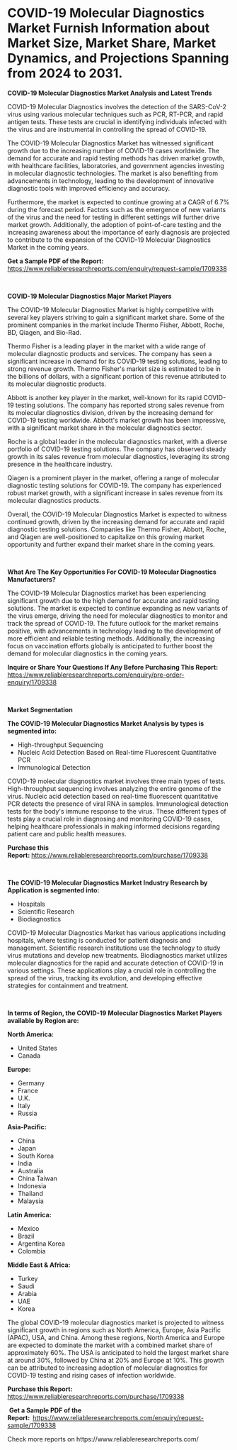 <p><h1>COVID-19 Molecular Diagnostics Market Furnish Information about Market Size, Market Share, Market Dynamics, and Projections Spanning from 2024 to 2031.</h1></p><p><strong>COVID-19 Molecular Diagnostics Market Analysis and Latest Trends</strong></p>
<p><p>COVID-19 Molecular Diagnostics involves the detection of the SARS-CoV-2 virus using various molecular techniques such as PCR, RT-PCR, and rapid antigen tests. These tests are crucial in identifying individuals infected with the virus and are instrumental in controlling the spread of COVID-19.</p><p>The COVID-19 Molecular Diagnostics Market has witnessed significant growth due to the increasing number of COVID-19 cases worldwide. The demand for accurate and rapid testing methods has driven market growth, with healthcare facilities, laboratories, and government agencies investing in molecular diagnostic technologies. The market is also benefiting from advancements in technology, leading to the development of innovative diagnostic tools with improved efficiency and accuracy.</p><p>Furthermore, the market is expected to continue growing at a CAGR of 6.7% during the forecast period. Factors such as the emergence of new variants of the virus and the need for testing in different settings will further drive market growth. Additionally, the adoption of point-of-care testing and the increasing awareness about the importance of early diagnosis are projected to contribute to the expansion of the COVID-19 Molecular Diagnostics Market in the coming years.</p></p>
<p><strong>Get a Sample PDF of the Report:&nbsp;</strong> <a href="https://www.reliableresearchreports.com/enquiry/request-sample/1709338">https://www.reliableresearchreports.com/enquiry/request-sample/1709338</a></p>
<p>&nbsp;</p>
<p><strong>COVID-19 Molecular Diagnostics Major Market Players</strong></p>
<p><p>The COVID-19 Molecular Diagnostics Market is highly competitive with several key players striving to gain a significant market share. Some of the prominent companies in the market include Thermo Fisher, Abbott, Roche, BD, Qiagen, and Bio-Rad.</p><p>Thermo Fisher is a leading player in the market with a wide range of molecular diagnostic products and services. The company has seen a significant increase in demand for its COVID-19 testing solutions, leading to strong revenue growth. Thermo Fisher's market size is estimated to be in the billions of dollars, with a significant portion of this revenue attributed to its molecular diagnostic products.</p><p>Abbott is another key player in the market, well-known for its rapid COVID-19 testing solutions. The company has reported strong sales revenue from its molecular diagnostics division, driven by the increasing demand for COVID-19 testing worldwide. Abbott's market growth has been impressive, with a significant market share in the molecular diagnostics sector.</p><p>Roche is a global leader in the molecular diagnostics market, with a diverse portfolio of COVID-19 testing solutions. The company has observed steady growth in its sales revenue from molecular diagnostics, leveraging its strong presence in the healthcare industry.</p><p>Qiagen is a prominent player in the market, offering a range of molecular diagnostic testing solutions for COVID-19. The company has experienced robust market growth, with a significant increase in sales revenue from its molecular diagnostics products.</p><p>Overall, the COVID-19 Molecular Diagnostics Market is expected to witness continued growth, driven by the increasing demand for accurate and rapid diagnostic testing solutions. Companies like Thermo Fisher, Abbott, Roche, and Qiagen are well-positioned to capitalize on this growing market opportunity and further expand their market share in the coming years.</p></p>
<p>&nbsp;</p>
<p><strong>What Are The Key Opportunities For COVID-19 Molecular Diagnostics Manufacturers?</strong></p>
<p><p>The COVID-19 Molecular Diagnostics market has been experiencing significant growth due to the high demand for accurate and rapid testing solutions. The market is expected to continue expanding as new variants of the virus emerge, driving the need for molecular diagnostics to monitor and track the spread of COVID-19. The future outlook for the market remains positive, with advancements in technology leading to the development of more efficient and reliable testing methods. Additionally, the increasing focus on vaccination efforts globally is anticipated to further boost the demand for molecular diagnostics in the coming years.</p></p>
<p><strong>Inquire or Share Your Questions If Any Before Purchasing This Report:</strong> <a href="https://www.reliableresearchreports.com/enquiry/pre-order-enquiry/1709338">https://www.reliableresearchreports.com/enquiry/pre-order-enquiry/1709338</a></p>
<p>&nbsp;</p>
<p><strong>Market Segmentation</strong></p>
<p><strong>The COVID-19 Molecular Diagnostics Market Analysis by types is segmented into:</strong></p>
<p><ul><li>High-throughput Sequencing</li><li>Nucleic Acid Detection Based on Real-time Fluorescent Quantitative PCR</li><li>Immunological Detection</li></ul></p>
<p><p>COVID-19 molecular diagnostics market involves three main types of tests. High-throughput sequencing involves analyzing the entire genome of the virus. Nucleic acid detection based on real-time fluorescent quantitative PCR detects the presence of viral RNA in samples. Immunological detection tests for the body's immune response to the virus. These different types of tests play a crucial role in diagnosing and monitoring COVID-19 cases, helping healthcare professionals in making informed decisions regarding patient care and public health measures.</p></p>
<p><strong>Purchase this Report:&nbsp;</strong><a href="https://www.reliableresearchreports.com/purchase/1709338">https://www.reliableresearchreports.com/purchase/1709338</a></p>
<p>&nbsp;</p>
<p><strong>The COVID-19 Molecular Diagnostics Market Industry Research by Application is segmented into:</strong></p>
<p><ul><li>Hospitals</li><li>Scientific Research</li><li>Biodiagnostics</li></ul></p>
<p><p>COVID-19 Molecular Diagnostics Market has various applications including hospitals, where testing is conducted for patient diagnosis and management. Scientific research institutions use the technology to study virus mutations and develop new treatments. Biodiagnostics market utilizes molecular diagnostics for the rapid and accurate detection of COVID-19 in various settings. These applications play a crucial role in controlling the spread of the virus, tracking its evolution, and developing effective strategies for containment and treatment.</p></p>
<p>&nbsp;</p>
<p><strong>In terms of Region, the COVID-19 Molecular Diagnostics Market Players available by Region are:</strong></p>
<p>
    <p> <strong> North America: </strong>
        <ul>
            <li>United States</li>
            <li>Canada</li>
        </ul>
        </p> 
    <p> <strong> Europe: </strong>
        <ul>
            <li>Germany</li>
            <li>France</li>
            <li>U.K.</li>
            <li>Italy</li>
            <li>Russia</li>
        </ul>
        </p> 
    <p> <strong> Asia-Pacific: </strong>
        <ul>
            <li>China</li>
            <li>Japan</li>
            <li>South Korea</li>
            <li>India</li>
            <li>Australia</li>
            <li>China Taiwan</li>
            <li>Indonesia</li>
            <li>Thailand</li>
            <li>Malaysia</li>
        </ul>
        </p> 
    <p> <strong> Latin America: </strong>
        <ul>
            <li>Mexico</li>
            <li>Brazil</li>
            <li>Argentina Korea</li>
            <li>Colombia</li>
        </ul>
        </p> 
    <p> <strong> Middle East & Africa: </strong>
        <ul>
            <li>Turkey</li>
            <li>Saudi</li>
            <li>Arabia</li>
            <li>UAE</li>
            <li>Korea</li>
        </ul>
    </p>
    </p>
<p><p>The global COVID-19 molecular diagnostics market is projected to witness significant growth in regions such as North America, Europe, Asia Pacific (APAC), USA, and China. Among these regions, North America and Europe are expected to dominate the market with a combined market share of approximately 60%. The USA is anticipated to hold the largest market share at around 30%, followed by China at 20% and Europe at 10%. This growth can be attributed to increasing adoption of molecular diagnostics for COVID-19 testing and rising cases of infection worldwide.</p></p>
<p><strong>Purchase this Report: </strong><a href="https://www.reliableresearchreports.com/purchase/1709338">https://www.reliableresearchreports.com/purchase/1709338</a></p>
<p>&nbsp;<strong>Get a Sample PDF of the Report:&nbsp;&nbsp;</strong><a href="https://www.reliableresearchreports.com/enquiry/request-sample/1709338">https://www.reliableresearchreports.com/enquiry/request-sample/1709338</a></p>
<p><strong></strong></p>
<p>Check more reports on https://www.reliableresearchreports.com/</p>